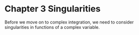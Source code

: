 # Chapter 3 Singularities

Before we move on to complex integration, we need to consider singularities in functions of a complex variable.

